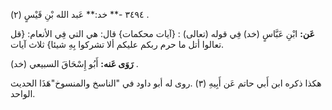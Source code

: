 ٣٤٩٤ -** خد:** عَبد الله بْنِ قَيْسٍ (٢) .

**عَن:** ابْنِ عَبَّاسٍ (خد) فِي قوله (تعالى) : {آيات محكمات} قال: هي التي فِي الأنعام: {قل تعالوا أتل ما حرم ربكم عليكم ألا تشركوا بِهِ شيئا} ثلاث آيات.

**رَوَى عَنه:** أَبُو إِسْحَاقَ السبيعي (خد) .

هكذا ذكره ابن أَبي حاتم عَن أَبِيهِ (٣) .روى له أبو داود في "الناسخ والمنسوخ"هَذَا الحديث الواحد.